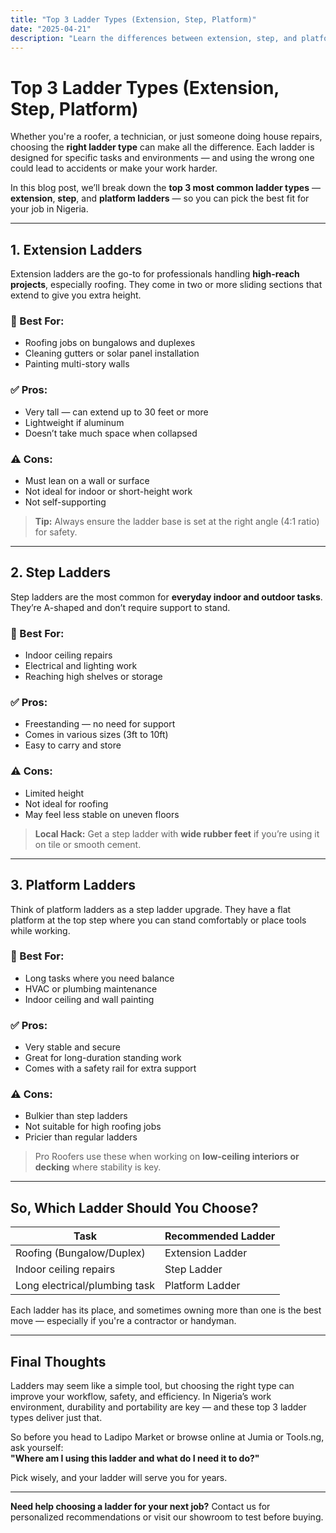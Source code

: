 ```yaml
---
title: "Top 3 Ladder Types (Extension, Step, Platform)"
date: "2025-04-21"
description: "Learn the differences between extension, step, and platform ladders. Choose the right ladder type for roofing, maintenance, or indoor use."
---
```


# Top 3 Ladder Types (Extension, Step, Platform)

Whether you're a roofer, a technician, or just someone doing house repairs, choosing the **right ladder type** can make all the difference. Each ladder is designed for specific tasks and environments — and using the wrong one could lead to accidents or make your work harder.

In this blog post, we’ll break down the **top 3 most common ladder types** — **extension**, **step**, and **platform ladders** — so you can pick the best fit for your job in Nigeria.

---

## 1. **Extension Ladders**

Extension ladders are the go-to for professionals handling **high-reach projects**, especially roofing. They come in two or more sliding sections that extend to give you extra height.

### 🔧 Best For:
- Roofing jobs on bungalows and duplexes  
- Cleaning gutters or solar panel installation  
- Painting multi-story walls  

### ✅ Pros:
- Very tall — can extend up to 30 feet or more  
- Lightweight if aluminum  
- Doesn’t take much space when collapsed  

### ⚠️ Cons:
- Must lean on a wall or surface  
- Not ideal for indoor or short-height work  
- Not self-supporting  

> **Tip:** Always ensure the ladder base is set at the right angle (4:1 ratio) for safety.

---

## 2. **Step Ladders**

Step ladders are the most common for **everyday indoor and outdoor tasks**. They’re A-shaped and don’t require support to stand.

### 🔧 Best For:
- Indoor ceiling repairs  
- Electrical and lighting work  
- Reaching high shelves or storage  

### ✅ Pros:
- Freestanding — no need for support  
- Comes in various sizes (3ft to 10ft)  
- Easy to carry and store  

### ⚠️ Cons:
- Limited height  
- Not ideal for roofing  
- May feel less stable on uneven floors  

> **Local Hack:** Get a step ladder with **wide rubber feet** if you’re using it on tile or smooth cement.

---

## 3. **Platform Ladders**

Think of platform ladders as a step ladder upgrade. They have a flat platform at the top step where you can stand comfortably or place tools while working.

### 🔧 Best For:
- Long tasks where you need balance  
- HVAC or plumbing maintenance  
- Indoor ceiling and wall painting  

### ✅ Pros:
- Very stable and secure  
- Great for long-duration standing work  
- Comes with a safety rail for extra support  

### ⚠️ Cons:
- Bulkier than step ladders  
- Not suitable for high roofing jobs  
- Pricier than regular ladders  

> Pro Roofers use these when working on **low-ceiling interiors or decking** where stability is key.

---

## So, Which Ladder Should You Choose?

| Task                          | Recommended Ladder   |
|-------------------------------|----------------------|
| Roofing (Bungalow/Duplex)     | Extension Ladder     |
| Indoor ceiling repairs        | Step Ladder          |
| Long electrical/plumbing task | Platform Ladder      |

Each ladder has its place, and sometimes owning more than one is the best move — especially if you're a contractor or handyman.

---

## Final Thoughts

Ladders may seem like a simple tool, but choosing the right type can improve your workflow, safety, and efficiency. In Nigeria’s work environment, durability and portability are key — and these top 3 ladder types deliver just that.

So before you head to Ladipo Market or browse online at Jumia or Tools.ng, ask yourself:  
**"Where am I using this ladder and what do I need it to do?"**

Pick wisely, and your ladder will serve you for years.

---

**Need help choosing a ladder for your next job?** Contact us for personalized recommendations or visit our showroom to test before buying.

